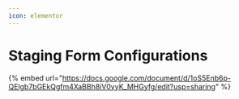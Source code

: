 ```yaml
---
icon: elementor
---
```


# Staging Form Configurations



{% embed url="https://docs.google.com/document/d/1oS5Enb6p-QElgb7bGEkQgfm4XaBBh8iV0yyK_MHGyfg/edit?usp=sharing" %}
